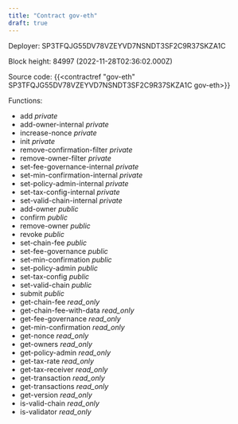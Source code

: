 ```yaml
---
title: "Contract gov-eth"
draft: true
---
```

Deployer: SP3TFQJG55DV78VZEYVD7NSNDT3SF2C9R37SKZA1C


 



Block height: 84997 (2022-11-28T02:36:02.000Z)

Source code: {{<contractref "gov-eth" SP3TFQJG55DV78VZEYVD7NSNDT3SF2C9R37SKZA1C gov-eth>}}

Functions:

* add _private_
* add-owner-internal _private_
* increase-nonce _private_
* init _private_
* remove-confirmation-filter _private_
* remove-owner-filter _private_
* set-fee-governance-internal _private_
* set-min-confirmation-internal _private_
* set-policy-admin-internal _private_
* set-tax-config-internal _private_
* set-valid-chain-internal _private_
* add-owner _public_
* confirm _public_
* remove-owner _public_
* revoke _public_
* set-chain-fee _public_
* set-fee-governance _public_
* set-min-confirmation _public_
* set-policy-admin _public_
* set-tax-config _public_
* set-valid-chain _public_
* submit _public_
* get-chain-fee _read_only_
* get-chain-fee-with-data _read_only_
* get-fee-governance _read_only_
* get-min-confirmation _read_only_
* get-nonce _read_only_
* get-owners _read_only_
* get-policy-admin _read_only_
* get-tax-rate _read_only_
* get-tax-receiver _read_only_
* get-transaction _read_only_
* get-transactions _read_only_
* get-version _read_only_
* is-valid-chain _read_only_
* is-validator _read_only_
